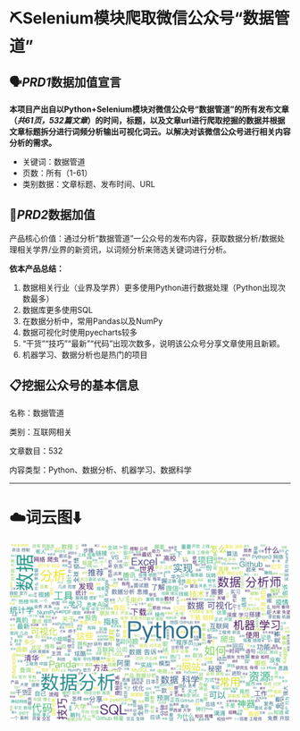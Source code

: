 # ⛏Selenium模块爬取微信公众号“数据管道”

## 🗣*PRD1*数据加值宣言

<b>本项目产出自以Python+Selenium模块对微信公众号“数据管道”的所有发布文章（*共61页，532篇文章*）的时间，标题，以及文章url进行爬取挖掘的数据并根据文章标题拆分进行词频分析输出可视化词云。以解决对该微信公众号进行相关内容分析的需求。</b>

* 关键词：数据管道
* 页数：所有（1-61）
* 类别数据：文章标题、发布时间、URL


## 💎*PRD2*数据加值

产品核心价值：通过分析“数据管道”一公众号的发布内容，获取数据分析/数据处理相关学界/业界的新资讯，以词频分析来筛选关键词进行分析。


<b>依本产品总结：</b>
1. 数据相关行业（业界及学界）更多使用Python进行数据处理（Python出现次数最多）
2. 数据库更多使用SQL
3. 在数据分析中，常用Pandas以及NumPy
4. 数据可视化时使用pyecharts较多
5. “干货”“技巧”“最新”“代码”出现次数多，说明该公众号分享文章使用且新颖。
6. 机器学习、数据分析也是热门的项目


## 📋挖掘公众号的基本信息

名称：数据管道

类别：互联网相关

文章数目：532

内容类型：Python、数据分析、机器学习、数据科学

---

# ☁️词云图⬇️

![pic of wordcloud](输出结果.jpg)
